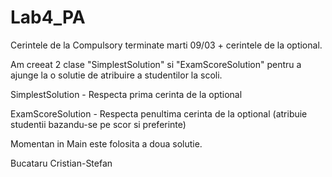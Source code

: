# Lab4_PA

Cerintele de la Compulsory terminate marti 09/03 + cerintele de la optional.

Am creeat 2 clase "SimplestSolution" si "ExamScoreSolution" pentru a ajunge la o solutie de atribuire a studentilor la scoli.

SimplestSolution - Respecta prima cerinta de la optional

ExamScoreSolution - Respecta penultima cerinta de la optional (atribuie studentii bazandu-se pe scor si preferinte)

Momentan in Main este folosita a doua solutie.

Bucataru Cristian-Stefan